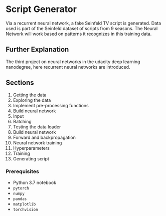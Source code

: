 # Script Generator
Via a recurrent neural network, a fake Seinfeld TV script is generated. Data used is part of the Seinfeld dataset of scripts from 9 seasons. The Neural Network will work based on patterns it recognizes in this training data.


## Further Explanation
The third project on neural networks in the udacity deep learning nanodegree, here recurrent neural networks are introduced.


## Sections
1. Getting the data
2. Exploring the data
3. Implement pre-processing functions
4. Build neural network
5. Input
6. Batching
7. Testing the data loader
8. Build neural network
9. Forward and backpropagation
10. Neural network training
11. Hyperparameters
12. Training
13. Generating script


### Prerequisites
- Python 3.7 notebook 
- ```pytorch```
- ```numpy```
- ```pandas```
- ```matplotlib```
- ```torchvision```
